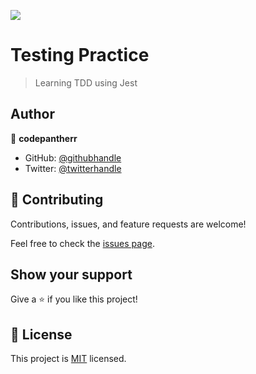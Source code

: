 ![](https://img.shields.io/badge/Microverse-blueviolet)

# Testing Practice

> Learning TDD using Jest



## Author

👤 **codepantherr**

- GitHub: [@githubhandle](https://github.com/codepantherr)
- Twitter: [@twitterhandle](https://twitter.com/codepantherr)


## 🤝 Contributing

Contributions, issues, and feature requests are welcome!

Feel free to check the [issues page](../../issues/).

## Show your support

Give a ⭐️ if you like this project!


## 📝 License

This project is [MIT](./MIT.md) licensed.
